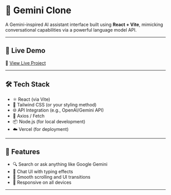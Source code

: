 # 🧠 Gemini Clone

A Gemini-inspired AI assistant interface built using **React + Vite**, mimicking conversational capabilities via a powerful language model API.

---

## 🔗 Live Demo

🚀 [View Live Project](https://your-deployed-link.vercel.app)

---

## 🛠️ Tech Stack

- ⚛️ React (via Vite)
- 💅 Tailwind CSS (or your styling method)
- 🌐 API Integration (e.g., OpenAI/Gemini API)
- 🔄 Axios / Fetch
- 📦 Node.js (for local development)
- ☁️ Vercel (for deployment)

---

## 📁 Features

- 🔍 Search or ask anything like Google Gemini
- 💬 Chat UI with typing effects
- 📜 Smooth scrolling and UI transitions
- 📲 Responsive on all devices

---



